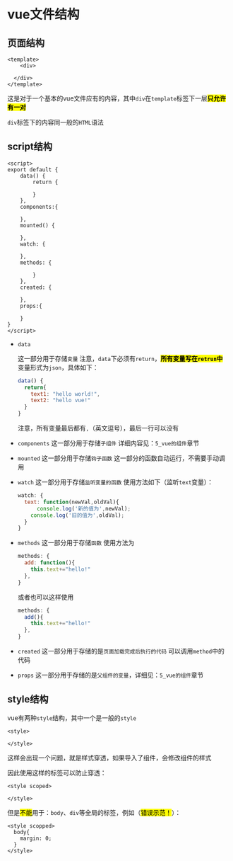 # vue文件结构

## 页面结构

```vue
<template>
	<div>
    
  </div>
</template>
```

这是对于一个基本的vue文件应有的内容，其中`div`在`template`标签下一层<mark>**只允许有一对**</mark>

`div`标签下的内容同一般的`HTML`语法

## script结构

```vue
<script>
export default {
    data() {
        return {
					
        }
    },
    components:{
        
    },
    mounted() {

    },
    watch: {

    },
    methods: {

        }
    },
  	created: {
      
    },
    props:{
      
    }
}
</script>
```

- `data`
  
  这一部分用于存储`变量`
  注意，`data`下必须有`return`，<mark>**所有变量写在`retrun`中**</mark>
  变量形式为`json`，具体如下：  
  
  ```js
  data() {
    return{
      text1: "hello world!",
      text2: "hello vue!"
    }
  }
  ```
  
  注意，所有变量最后都有`,`（英文逗号），最后一行可以没有
  
- `components`
  这一部分用于存储`子组件`
  详细内容见：`5_vue的组件`章节

- `mounted`
  这一部分用于存储`钩子函数`
  这一部分的函数自动运行，不需要手动调用

- `watch`
  这一部分用于存储`监听变量的函数`
  使用方法如下（监听`text`变量）：

  ```js
  watch: {
    text: function(newVal,oldVal){
    	console.log('新的值为',newVal);
      console.log('旧的值为',oldVal);
    }
  }
  ```

- `methods`
  这一部分用于存储`函数`
  使用方法为

  ```js
  methods: {
  	add: function(){
      this.text+="hello!"
    },
  }
  ```

  或者也可以这样使用
  ```js
  methods: {
  	add(){
      this.text+="hello!"
    },
  }
  ```

- `created`
  这一部分用于存储的是`页面加载完成后执行的代码`
  可以调用`method`中的代码
  
- `props`
  这一部分用于存储的是`父组件的变量`，详细见：`5_vue的组件`章节

## style结构

vue有两种`style`结构，其中一个是一般的`style`

```vue
<style>
  
</style>
```

这样会出现一个问题，就是样式穿透，如果导入了组件，会修改组件的样式

因此使用这样的标签可以防止穿透：
```vue
<style scoped>
  
</style>
```

但是<mark>不能</mark>用于：`body`、`div`等全局的标签，例如（<mark>错误示范！</mark>）：

```vue
<style scopped>
  body{
    margin: 0;
  }
</style>
```
